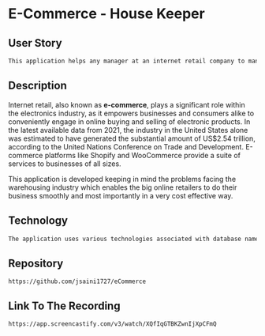 # E-Commerce - House Keeper

## User Story

```md
This application helps any manager at an internet retail company to manage the back end for the e-commerce website that uses the latest technologies. This will enable the company to compete with other e-commerce companies. This will also help me in my journey to Mars as I travelled in a spaceship called DATABASE for the first time.....
```
## Description

Internet retail, also known as **e-commerce**, plays a significant role within the electronics industry, as it empowers businesses and consumers alike to conveniently engage in online buying and selling of electronic products. In the latest available data from 2021, the industry in the United States alone was estimated to have generated the substantial amount of US$2.54 trillion, according to the United Nations Conference on Trade and Development. E-commerce platforms like Shopify and WooCommerce provide a suite of services to businesses of all sizes. 

This application is developed keeping in mind the problems facing the warehousing industry which enables the big online retailers to do their business smoothly and most importantly in a very cost effective way.


## Technology

```md
The application uses various technologies associated with database namely MYSQL, tools like Sequelize, insomnia and nodemon along with the conventional tools of node modules.
```

## Repository

``` 
https://github.com/jsaini1727/eCommerce
```

## Link To The Recording
```
https://app.screencastify.com/v3/watch/XQfIqGTBKZwnIjXpCFmQ
```

